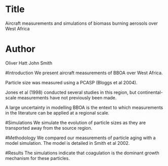 # Title
Aircraft measurements and simulations of biomass burning aerosols over West Africa

# Author
Oliver Hatt
John Smith

#Introduction
We present aircraft measurements of BBOA over West Africa.

Particle size was measured using a PCASP (Bloggs et al 2004).

Jones et al (1998) conducted several studies in this region, but continental-scale measurements have not previously been made.

A large uncertainty in modelling BBOA is the entext to which measurements in the literature can be applied at a regional scale.

#Simulations
We simulate the evolution of particle sizes as they are transported away from the source region.

#Methodology
We compared our measurements of particle aging with a model simulation.
The model is detailed in Smith et al 2002.

#Results
The simulations indicate that coagulation is the dominant growth mechanism for these particles.

